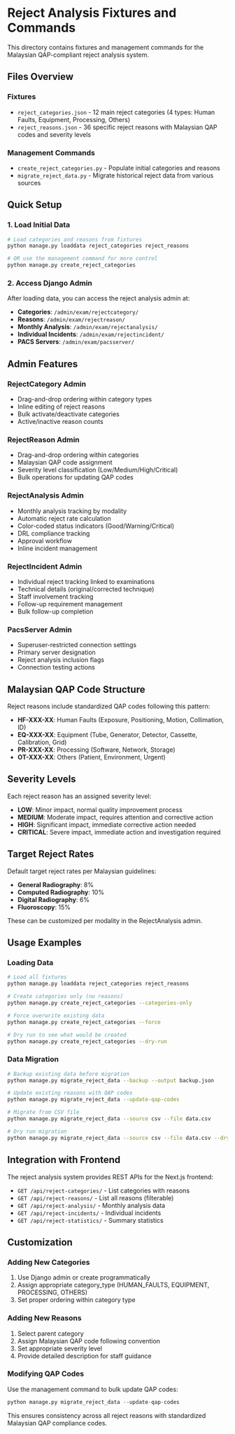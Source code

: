 # Reject Analysis Fixtures and Commands

This directory contains fixtures and management commands for the Malaysian QAP-compliant reject analysis system.

## Files Overview

### Fixtures
- `reject_categories.json` - 12 main reject categories (4 types: Human Faults, Equipment, Processing, Others)
- `reject_reasons.json` - 36 specific reject reasons with Malaysian QAP codes and severity levels

### Management Commands
- `create_reject_categories.py` - Populate initial categories and reasons
- `migrate_reject_data.py` - Migrate historical reject data from various sources

## Quick Setup

### 1. Load Initial Data
```bash
# Load categories and reasons from fixtures
python manage.py loaddata reject_categories reject_reasons

# OR use the management command for more control
python manage.py create_reject_categories
```

### 2. Access Django Admin
After loading data, you can access the reject analysis admin at:
- **Categories**: `/admin/exam/rejectcategory/`
- **Reasons**: `/admin/exam/rejectreason/`
- **Monthly Analysis**: `/admin/exam/rejectanalysis/`
- **Individual Incidents**: `/admin/exam/rejectincident/`
- **PACS Servers**: `/admin/exam/pacsserver/`

## Admin Features

### RejectCategory Admin
- Drag-and-drop ordering within category types
- Inline editing of reject reasons
- Bulk activate/deactivate categories
- Active/inactive reason counts

### RejectReason Admin
- Drag-and-drop ordering within categories
- Malaysian QAP code assignment
- Severity level classification (Low/Medium/High/Critical)
- Bulk operations for updating QAP codes

### RejectAnalysis Admin
- Monthly analysis tracking by modality
- Automatic reject rate calculation
- Color-coded status indicators (Good/Warning/Critical)
- DRL compliance tracking
- Approval workflow
- Inline incident management

### RejectIncident Admin
- Individual reject tracking linked to examinations
- Technical details (original/corrected technique)
- Staff involvement tracking
- Follow-up requirement management
- Bulk follow-up completion

### PacsServer Admin
- Superuser-restricted connection settings
- Primary server designation
- Reject analysis inclusion flags
- Connection testing actions

## Malaysian QAP Code Structure

Reject reasons include standardized QAP codes following this pattern:
- **HF-XXX-XX**: Human Faults (Exposure, Positioning, Motion, Collimation, ID)
- **EQ-XXX-XX**: Equipment (Tube, Generator, Detector, Cassette, Calibration, Grid)
- **PR-XXX-XX**: Processing (Software, Network, Storage)
- **OT-XXX-XX**: Others (Patient, Environment, Urgent)

## Severity Levels

Each reject reason has an assigned severity level:
- **LOW**: Minor impact, normal quality improvement process
- **MEDIUM**: Moderate impact, requires attention and corrective action
- **HIGH**: Significant impact, immediate corrective action needed
- **CRITICAL**: Severe impact, immediate action and investigation required

## Target Reject Rates

Default target reject rates per Malaysian guidelines:
- **General Radiography**: 8%
- **Computed Radiography**: 10%
- **Digital Radiography**: 6%
- **Fluoroscopy**: 15%

These can be customized per modality in the RejectAnalysis admin.

## Usage Examples

### Loading Data
```bash
# Load all fixtures
python manage.py loaddata reject_categories reject_reasons

# Create categories only (no reasons)
python manage.py create_reject_categories --categories-only

# Force overwrite existing data
python manage.py create_reject_categories --force

# Dry run to see what would be created
python manage.py create_reject_categories --dry-run
```

### Data Migration
```bash
# Backup existing data before migration
python manage.py migrate_reject_data --backup --output backup.json

# Update existing reasons with QAP codes
python manage.py migrate_reject_data --update-qap-codes

# Migrate from CSV file
python manage.py migrate_reject_data --source csv --file data.csv

# Dry run migration
python manage.py migrate_reject_data --source csv --file data.csv --dry-run
```

## Integration with Frontend

The reject analysis system provides REST APIs for the Next.js frontend:
- `GET /api/reject-categories/` - List categories with reasons
- `GET /api/reject-reasons/` - List all reasons (filterable)
- `GET /api/reject-analysis/` - Monthly analysis data
- `GET /api/reject-incidents/` - Individual incidents
- `GET /api/reject-statistics/` - Summary statistics

## Customization

### Adding New Categories
1. Use Django admin or create programmatically
2. Assign appropriate category_type (HUMAN_FAULTS, EQUIPMENT, PROCESSING, OTHERS)
3. Set proper ordering within category type

### Adding New Reasons
1. Select parent category
2. Assign Malaysian QAP code following convention
3. Set appropriate severity level
4. Provide detailed description for staff guidance

### Modifying QAP Codes
Use the management command to bulk update QAP codes:
```python
python manage.py migrate_reject_data --update-qap-codes
```

This ensures consistency across all reject reasons with standardized Malaysian QAP compliance codes.